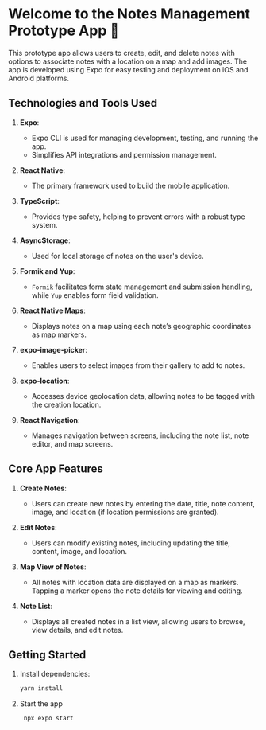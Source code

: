 # Welcome to the Notes Management Prototype App 👋

This prototype app allows users to create, edit, and delete notes with options to associate notes with a location on a map and add images. The app is developed using Expo for easy testing and deployment on iOS and Android platforms.

## Technologies and Tools Used

1. **Expo**:

   - Expo CLI is used for managing development, testing, and running the app.
   - Simplifies API integrations and permission management.

2. **React Native**:

   - The primary framework used to build the mobile application.

3. **TypeScript**:

   - Provides type safety, helping to prevent errors with a robust type system.

4. **AsyncStorage**:

   - Used for local storage of notes on the user's device.

5. **Formik and Yup**:

   - `Formik` facilitates form state management and submission handling, while `Yup` enables form field validation.

6. **React Native Maps**:

   - Displays notes on a map using each note’s geographic coordinates as map markers.

7. **expo-image-picker**:

   - Enables users to select images from their gallery to add to notes.

8. **expo-location**:

   - Accesses device geolocation data, allowing notes to be tagged with the creation location.

9. **React Navigation**:
   - Manages navigation between screens, including the note list, note editor, and map screens.

## Core App Features

1. **Create Notes**:

   - Users can create new notes by entering the date, title, note content, image, and location (if location permissions are granted).

2. **Edit Notes**:

   - Users can modify existing notes, including updating the title, content, image, and location.

3. **Map View of Notes**:

   - All notes with location data are displayed on a map as markers. Tapping a marker opens the note details for viewing and editing.

4. **Note List**:
   - Displays all created notes in a list view, allowing users to browse, view details, and edit notes.

## Getting Started

1. Install dependencies:

   ```bash
   yarn install
   ```

2. Start the app

   ```bash
    npx expo start
   ```
